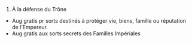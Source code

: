 1. À la défense du Trône
  * Aug gratis pr sorts destinés à protéger vie, biens, famille ou réputation
    de l’Empereur.
  * Aug gratis aux sorts secrets des Familles Impériales
